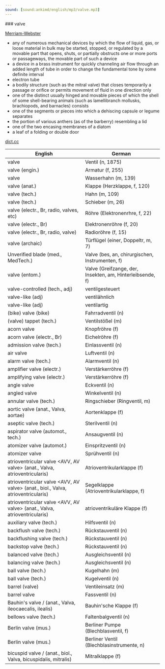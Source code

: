 ```yaml
---
sound: [sound:ankimd/english/mp3/valve.mp3]
---
```


\### valve

[Merriam-Webster](https://www.merriam-webster.com/dictionary/valve)

- any of numerous mechanical devices by which the flow of liquid, gas, or loose material in bulk may be started, stopped, or regulated by a movable part that opens, shuts, or partially obstructs one or more ports or passageways, the movable part of such a device
- a device in a brass instrument for quickly channeling air flow through an added length of tube in order to change the fundamental tone by some definite interval
- electron tube
- a bodily structure (such as the mitral valve) that closes temporarily a passage or orifice or permits movement of fluid in one direction only
- one of the distinct usually hinged and movable pieces of which the shell of some shell-bearing animals (such as lamellibranch mollusks, brachiopods, and barnacles) consists
- one of the segments or pieces into which a dehiscing capsule or legume separates
- the portion of various anthers (as of the barberry) resembling a lid
- one of the two encasing membranes of a diatom
- a leaf of a folding or double door

[dict.cc](https://www.dict.cc/valve)

| English        | German       |
| -------------- | ------------ |
| valve | Ventil (n, 1875) |
| valve (engin.) | Armatur (f, 255) |
| valve | Wasserhahn (m, 139) |
| valve (anat.) | Klappe (Herzklappe, f, 120) |
| valve (tech.) | Hahn (m, 109) |
| valve (tech.) | Schieber (m, 26) |
| valve (electr., Br, radio, valves, etc) | Röhre (Elektronenrhre, f, 22) |
| valve (electr., Br) | Elektronenröhre (f, 20) |
| valve (electr., Br, radio, valve) | Radioröhre (f, 15) |
| valve (archaic) | Türflügel (einer, Doppeltr, m, 7) |
| Unverified blade (med., MedTech.) | Valve (bes, an, chirurgischen, Instrumenten, f) |
| valve (entom.) | Valve (Greifzange, der, Insekten, am, Hinterleibsende, f) |
| valve-controlled (tech., adj) | ventilgesteuert |
| valve-like (adj) | ventilähnlich |
| valve-like (adj) | ventilartig |
| (bike) valve (bike) | Fahrradventil (n) |
| (valve) tappet (tech.) | Ventilstößel (m) |
| acorn valve | Knopfröhre (f) |
| acorn valve (electr., Br) | Eichelröhre (f) |
| admission valve (tech.) | Einlassventil (n) |
| air valve | Luftventil (n) |
| alarm valve (tech.) | Alarmventil (n) |
| amplifier valve (electr.) | Verstärkerröhre (f) |
| amplifying valve (electr.) | Verstärkerröhre (f) |
| angle valve | Eckventil (n) |
| angled valve | Winkelventil (n) |
| annular valve (tech.) | Ringschieber (Ringventil, m) |
| aortic valve (anat., Valva, aortae) | Aortenklappe (f) |
| aseptic valve (tech.) | Sterilventil (n) |
| aspirator valve (automot., tech.) | Ansaugventil (n) |
| atomizer valve (automot.) | Einspritzventil (n) |
| atomizer valve | Sprühventil (n) |
| atrioventricular valve <AVV, AV valve> (anat., Valva, atrioventricularis) | Atrioventrikularklappe <AV-Klappe> (f) |
| atrioventricular valve <AVV, AV valve> (anat., biol., Valva, atrioventricularis) | Segelklappe (Atrioventrikularklappe, f) |
| atrioventricular valve <AVV, AV valve> (anat., Valva, atrioventricularis) | atrioventrikuläre Klappe <AV-Klappe> (f) |
| auxiliary valve (tech.) | Hilfsventil (n) |
| backflush valve (tech.) | Rückstauventil (n) |
| backflushing valve (tech.) | Rückstauventil (n) |
| backstop valve (tech.) | Rückstauventil (n) |
| balanced valve (tech.) | Ausgleichsventil (n) |
| balancing valve (tech.) | Ausgleichsventil (n) |
| ball valve (tech.) | Kugelhahn (m) |
| ball valve (tech.) | Kugelventil (n) |
| barrel (valve) | Ventileinsatz (m) |
| barrel valve | Fassventil (n) |
| Bauhin's valve / (anat., Valva, ileocaecalis, ilealis) | Bauhin'sche Klappe (f) |
| bellows valve (tech.) | Faltenbalgventil (n) |
| Berlin valve (mus.) | Berliner Pumpe (Blechblasventil, f) |
| Berlin valve (mus.) | Berliner Ventil (Blechblasinstrumente, n) |
| bicuspid valve / (anat., biol., Valva, bicuspidalis, mitralis) | Mitralklappe (f) |
